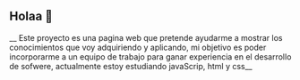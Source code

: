 ## Holaa 👋

__ Este proyecto es una pagina web que pretende ayudarme a mostrar los conocimientos que voy adquiriendo y aplicando, mi objetivo es poder incorporarme a un equipo de trabajo para ganar experiencia en el desarrollo de sofwere, actualmente estoy estudiando javaScrip, html y css__

